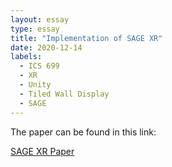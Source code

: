 ```yaml
---
layout: essay
type: essay
title: "Implementation of SAGE XR"
date: 2020-12-14
labels:
  - ICS 699
  - XR
  - Unity
  - Tiled Wall Display
  - SAGE
---
```


The paper can be found in this link: 

<a href="https://drive.google.com/file/d/10oIAynEczjO76QM-pVszoYnaTzf1IRVG/view?usp=sharing"><i class="large google icon "></i>SAGE XR Paper</a>
